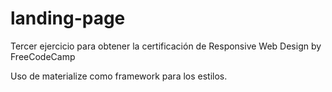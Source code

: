 # landing-page

Tercer ejercicio para obtener la certificación de Responsive Web Design by FreeCodeCamp

Uso de materialize como framework para los estilos. 

